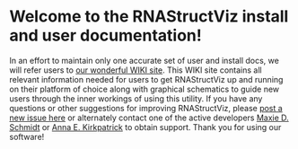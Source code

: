 # Welcome to the RNAStructViz install and user documentation!

In an effort to maintain only one accurate set of user and install docs, we will refer users to [our wonderful WIKI site](https://github.com/gtDMMB/RNAStructViz/wiki). This WIKI site contains all relevant information needed for users to get RNAStructViz up and running on their platform of choice along with graphical schematics to guide new users through the inner workings of using this utility. If you have any questions or other suggestions for improving RNAStructViz, please [post a new issue here](https://github.com/gtDMMB/RNAStructViz/issues) or alternately contact one of the active developers [Maxie D. Schmidt](mailto:maxieds@gmail.com) or [Anna E. Kirkpatrick](mailto:akirkpatrick3@gatech.edu) to obtain support. Thank you for using our software!
